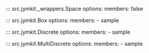 ::: src.jymkit._wrappers.Space
    options: 
        members: false

::: src.jymkit.Box 
    options: 
        members: 
            - sample
        
::: src.jymkit.Discrete 
    options: 
        members: 
            - sample

::: src.jymkit.MultiDiscrete 
    options: 
        members: 
            - sample